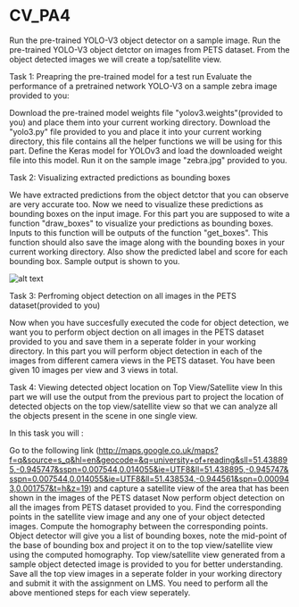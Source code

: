 # CV_PA4


Run the pre-trained YOLO-V3 object detector on a sample image.
Run the pre-trained YOLO-V3 object detctor on images from PETS dataset.
From the object detected images we will create a top/satellite view.

Task 1: Preapring the pre-trained model for a test run
Evaluate the performance of a pretrained network YOLO-V3 on a sample zebra image provided to you:

Download the pre-trained model weights file "yolov3.weights"(provided to you) and place them into your current working directory.
Download the "yolo3.py" file provided to you and place it into your current working directory, this file contains all the helper functions we will be using for this part.
Define the Keras model for YOLOv3 and load the downloaded weight file into this model.
Run it on the sample image "zebra.jpg" provided to you.

Task 2: Visualizing extracted predictions as bounding boxes

We have extracted predictions from the object detctor that you can observe are very accurate too. Now we need to visualize these predictions as bounding boxes on the input image. For this part you are supposed to wite a function "draw_boxes" to visualize your predictions as bounding boxes. Inputs to this function will be outputs of the function "get_boxes". This function should also save the image along with the bounding boxes in your current working directory. Also show the predicted label and score for each bounding box. Sample output is shown to you.

![alt text](https://ibb.co/q5QsmjD)

Task 3: Perfroming object detection on all images in the PETS dataset(provided to you)

Now when you have succesfully executed the code for object detection, we want you to perform object dection on all images in the PETS dataset provided to you and save them in a seperate folder in your working directory. In this part you will perform object detection in each of the images from different camera views in the PETS dataset. You have been given 10 images per view and 3 views in total.

Task 4: Viewing detected object location on Top View/Satellite view
In this part we will use the output from the previous part to project the location of detected objects on the top view/satellite view so that we can analyze all the objects present in the scene in one single view.

In this task you will :

Go to the following link (http://maps.google.co.uk/maps?f=q&source=s_q&hl=en&geocode=&q=university+of+reading&sll=51.438895,-0.945747&sspn=0.007544,0.014055&ie=UTF8&ll=51.438895,-0.945747&sspn=0.007544,0.014055&ie=UTF8&ll=51.438534,-0.944561&spn=0.000943,0.001757&t=h&z=19) and capture a satellite view of the area that has been shown in the images of the PETS dataset
Now perform object detection on all the images from PETS dataset provided to you.
Find the corresponding points in the satellite view image and any one of your object detected images.
Compute the homography between the corresponding points.
Object detector will give you a list of bounding boxes, note the mid-point of the base of bounding box and project it on to the top view/satellite view using the computed homography. Top view/satellite view generated from a sample object detected image is provided to you for better understanding.
Save all the top view images in a seperate folder in your working directory and submit it with the assignment on LMS.
You need to perform all the above mentioned steps for each view seperately.

